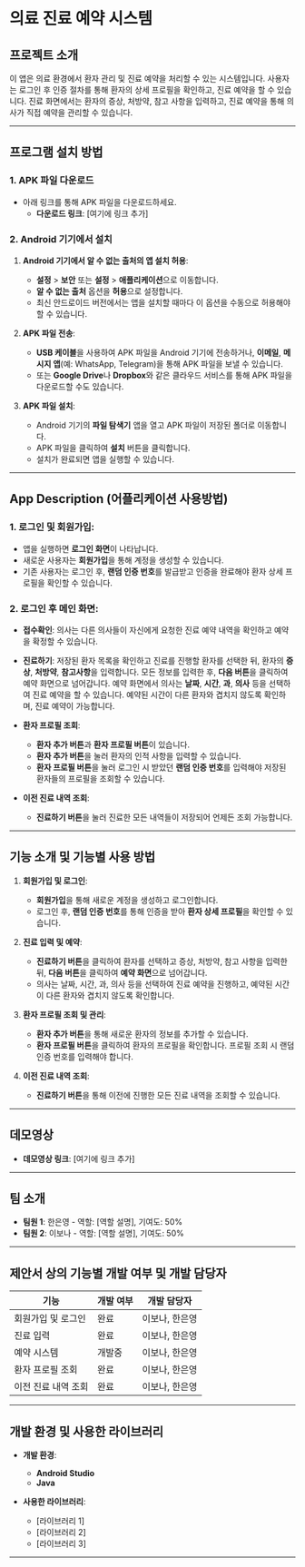 # 의료 진료 예약 시스템

## 프로젝트 소개
이 앱은 의료 환경에서 환자 관리 및 진료 예약을 처리할 수 있는 시스템입니다. 사용자는 로그인 후 인증 절차를 통해 환자의 상세 프로필을 확인하고, 진료 예약을 할 수 있습니다. 진료 화면에서는 환자의 증상, 처방약, 참고 사항을 입력하고, 진료 예약을 통해 의사가 직접 예약을 관리할 수 있습니다.

---

## 프로그램 설치 방법

### 1. APK 파일 다운로드
- 아래 링크를 통해 APK 파일을 다운로드하세요.
  - **다운로드 링크**: [여기에 링크 추가]

### 2. Android 기기에서 설치

1. **Android 기기에서 알 수 없는 출처의 앱 설치 허용**:
   - **설정** > **보안** 또는 **설정** > **애플리케이션**으로 이동합니다.
   - **알 수 없는 출처** 옵션을 **허용**으로 설정합니다.
   - 최신 안드로이드 버전에서는 앱을 설치할 때마다 이 옵션을 수동으로 허용해야 할 수 있습니다.

2. **APK 파일 전송**:
   - **USB 케이블**을 사용하여 APK 파일을 Android 기기에 전송하거나, **이메일**, **메시지 앱**(예: WhatsApp, Telegram)을 통해 APK 파일을 보낼 수 있습니다.
   - 또는 **Google Drive**나 **Dropbox**와 같은 클라우드 서비스를 통해 APK 파일을 다운로드할 수도 있습니다.

3. **APK 파일 설치**:
   - Android 기기의 **파일 탐색기** 앱을 열고 APK 파일이 저장된 폴더로 이동합니다.
   - APK 파일을 클릭하여 **설치** 버튼을 클릭합니다.
   - 설치가 완료되면 앱을 실행할 수 있습니다.

---

## App Description (어플리케이션 사용방법)

### 1. **로그인 및 회원가입**:
   - 앱을 실행하면 **로그인 화면**이 나타납니다.
   - 새로운 사용자는 **회원가입**을 통해 계정을 생성할 수 있습니다.
   - 기존 사용자는 로그인 후, **랜덤 인증 번호**를 발급받고 인증을 완료해야 환자 상세 프로필을 확인할 수 있습니다.

### 2. **로그인 후 메인 화면**:

- **접수확인**: 의사는 다른 의사들이 자신에게 요청한 진료 예약 내역을 확인하고 예약을 확정할 수 있습니다.
  
- **진료하기**: 저장된 환자 목록을 확인하고 진료를 진행할 환자를 선택한 뒤, 환자의 **증상**, **처방약**, **참고사항**을 입력합니다. 모든 정보를 입력한 후, **다음 버튼**을 클릭하여 예약 화면으로 넘어갑니다. 예약 화면에서 의사는 **날짜**, **시간**, **과**, **의사** 등을 선택하여 진료 예약을 할 수 있습니다. 예약된 시간이 다른 환자와 겹치지 않도록 확인하며, 진료 예약이 가능합니다.

- **환자 프로필 조회**: 
   - **환자 추가 버튼**과 **환자 프로필 버튼**이 있습니다. 
   - **환자 추가 버튼**을 눌러 환자의 인적 사항을 입력할 수 있습니다. 
   - **환자 프로필 버튼**을 눌러 로그인 시 받았던 **랜덤 인증 번호**를 입력해야 저장된 환자들의 프로필을 조회할 수 있습니다.

- **이전 진료 내역 조회**: 
   - **진료하기 버튼**을 눌러 진료한 모든 내역들이 저장되어 언제든 조회 가능합니다.

---

## 기능 소개 및 기능별 사용 방법

1. **회원가입 및 로그인**:
   - **회원가입**을 통해 새로운 계정을 생성하고 로그인합니다.
   - 로그인 후, **랜덤 인증 번호**를 통해 인증을 받아 **환자 상세 프로필**을 확인할 수 있습니다.

2. **진료 입력 및 예약**:
   - **진료하기 버튼**을 클릭하여 환자를 선택하고 증상, 처방약, 참고 사항을 입력한 뒤, **다음 버튼**을 클릭하여 **예약 화면**으로 넘어갑니다.
   - 의사는 날짜, 시간, 과, 의사 등을 선택하여 진료 예약을 진행하고, 예약된 시간이 다른 환자와 겹치지 않도록 확인합니다.

3. **환자 프로필 조회 및 관리**:
   - **환자 추가 버튼**을 통해 새로운 환자의 정보를 추가할 수 있습니다.
   - **환자 프로필 버튼**을 클릭하여 환자의 프로필을 확인합니다. 프로필 조회 시 랜덤 인증 번호를 입력해야 합니다.

4. **이전 진료 내역 조회**:
   - **진료하기 버튼**을 통해 이전에 진행한 모든 진료 내역을 조회할 수 있습니다.

---

## 데모영상

- **데모영상 링크**: [여기에 링크 추가]

---

## 팀 소개

- **팀원 1**: 한은영 - 역할: [역할 설명], 기여도: 50%
- **팀원 2**: 이보나 - 역할: [역할 설명], 기여도: 50%

---

## 제안서 상의 기능별 개발 여부 및 개발 담당자

| 기능                | 개발 여부 | 개발 담당자 |
|---------------------|-----------|---------------|
| 회원가입 및 로그인  | 완료      | 이보나, 한은영 |
| 진료 입력           | 완료      | 이보나, 한은영 |
| 예약 시스템         | 개발중    | 이보나, 한은영 |
| 환자 프로필 조회    | 완료      | 이보나, 한은영 |
| 이전 진료 내역 조회 | 완료      | 이보나, 한은영 |

---

## 개발 환경 및 사용한 라이브러리

- **개발 환경**:
  - **Android Studio**
  - **Java**

- **사용한 라이브러리**:
  - [라이브러리 1]
  - [라이브러리 2]
  - [라이브러리 3]

---
